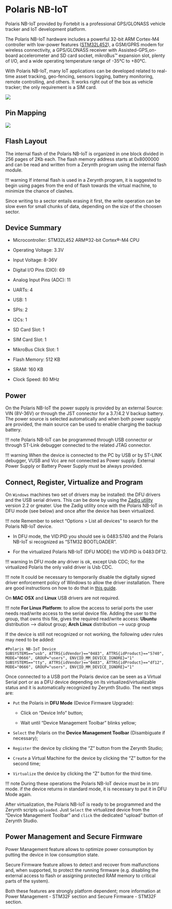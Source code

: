 # Polaris NB-IoT

Polaris NB-IoT provided by Fortebit is a professional GPS/GLONASS vehicle tracker and IoT development platform.

The Polaris NB-IoT hardware includes a powerful 32-bit ARM Cortex-M4 controller with low-power features ([STM32L452](https://www.st.com/en/microcontrollers-microprocessors/stm32l452re.html)), a GSM/GPRS modem for wireless connectivity, a GPS/GLONASS receiver with Assisted-GPS,on-board accelerometer and SD card socket, mikroBus™ expansion slot, plenty of I/O, and a wide operating temperature range of -35°C to +80°C.

With Polaris NB-IoT, many IoT applications can be developed related to real-time asset tracking, geo-fencing, sensors logging, battery monitoring, remote controlling, and others. It works right out of the box as vehicle tracker; the only requirement is a SIM card.

![](https://github.com/zerynth/docs/blob/test/docs/reference/boards/polaris_nbiot/docs/img/polaris_3g.png?raw=true)

## Pin Mapping

![](https://github.com/zerynth/docs/blob/test/docs/reference/boards/polaris_nbiot/docs/img/polaris_nbiot_pin_comm.jpg?raw=true)

## Flash Layout

The internal flash of the Polaris NB-IoT is organized in one block divided in 256 pages of 2Kb each.
The flash memory address starts at 0x8000000 and can be read and written from a Zerynth program using the internal flash module.

!!! warning
	If internal flash is used in a Zerynth program, it is suggested to begin using pages from the end of flash towards the virtual machine, to minimize the chance of clashes.

Since writing to a sector entails erasing it first, the write operation can be slow even for small chunks of data, depending on the size of the choosen sector.

## Device Summary


* Microcontroller: STM32L452 ARM®32-bit Cortex®-M4 CPU


* Operating Voltage: 3.3V


* Input Voltage: 8-36V


* Digital I/O Pins (DIO): 69


* Analog Input Pins (ADC): 11


* UARTs: 4


* USB: 1


* SPIs: 2


* I2Cs: 1


* SD Card Slot: 1


* SIM Card Slot: 1


* MikroBus Click Slot: 1


* Flash Memory: 512 KB


* SRAM: 160 KB


* Clock Speed: 80 MHz

## Power

On the Polaris NB-IoT the power supply is provided by an external Source: VIN (8V-36V) or through the JST connector for a 3.7/4.2 V backup battery. The power source is selected automatically and when both power supply are provided, the main source can be used to enable charging the backup battery.

!!! note
	Polaris NB-IoT can be programmed through USB connector or through ST-Link debugger connected to the related JTAG connector.

!!! warning
	When the device is connected to the PC by USB or by ST-LINK debugger, VUSB and Vcc are not connected as Power supply. External Power Supply or Battery Power Supply must be always provided.

## Connect, Register, Virtualize and Program

On ```Windows``` machines two set of drivers may be installed: the DFU drivers and the USB serial drivers. This can be done by using the [Zadig utility](http://zadig.akeo.ie/) version 2.2 or greater. Use the Zadig utility once with the Polaris NB-IoT in DFU mode (see below) and once after the device has been virtualized.

!!! note
	Remember to select “Options > List all devices” to search for the Polaris NB-IoT device.


* In DFU mode, the VID:PID you should see is 0483:5740 and the Polaris NB-IoT si recognized as “STM32 BOOTLOADER”.


* For the virtualized Polaris NB-IoT (DFU MODE) the VID:PID is 0483:DF12.

!!! warning
	In DFU mode any driver is ok, except Usb CDC; for the virtualized Polaris the only valid driver is Usb CDC.

!!! note
	It could be necessary to temporarily disable the digitally signed driver enforcement policy of Windows to allow the driver installation. There are good instructions on how to do that in [this guide](http://www.howtogeek.com/167723/how-to-disable-driver-signature-verification-on-64-bit-windows-8.1-so-that-you-can-install-unsigned-drivers/).

On **MAC OSX** and **Linux** USB drivers are not required.

!!! note
	**For Linux Platform**: to allow the access to serial ports the user needs read/write access to the serial device file. Adding the user to the group, that owns this file, gives the required read/write access: **Ubuntu** distribution –> dialout group; **Arch Linux** distribution –> uucp group

If the device is still not recognized or not working, the following udev rules may need to be added:

```
#Polaris NB-IoT Device
SUBSYSTEMS=="usb", ATTRS{idVendor}=="0483", ATTRS{idProduct}=="5740", MODE="0666", GROUP="users", ENV{ID_MM_DEVICE_IGNORE}="1"
SUBSYSTEMS=="tty", ATTRS{idVendor}=="0483", ATTRS{idProduct}=="df12", MODE="0666", GROUP="users", ENV{ID_MM_DEVICE_IGNORE}="1"
```

Once connected to a USB port the Polaris device can be seen as a Virtual Serial port or as a DFU device depending on its virtualized/virtualizable status and it is automatically recognized by Zerynth Studio. The next steps are:


* ```Put``` the Polaris in **DFU Mode** (Device Firmware Upgrade):


    * Click on “Device Info” button;


    * Wait until “Device Management Toolbar” blinks yellow;


* ```Select``` the Polaris on the **Device Management Toolbar** (Disambiguate if necessary);


* ```Register``` the device by clicking the “Z” button from the Zerynth Studio;


* ```Create``` a Virtual Machine for the device by clicking the “Z” button for the second time;


* ```Virtualize``` the device by clicking the “Z” button for the third time.

!!! note
	During these operations the Polaris NB-IoT device must be in ```DFU``` mode. if the device returns in standard mode, it is necessary to put it in DFU Mode again.

After virtualization, the Polaris NB-IoT is ready to be programmed and the  Zerynth scripts ```uploaded```. Just ```Select``` the virtualized device from the “Device Management Toolbar” and ```click``` the dedicated “upload” button of Zerynth Studio.

## Power Management and Secure Firmware

Power Management feature allows to optimize power consumption by putting the device in low consumption state.

Secure Firmware feature allows to detect and recover from malfunctions and, when supported, to protect the running firmware (e.g. disabling the external access to flash or assigning protected RAM memory to critical parts of the system).

Both these features are strongly platform dependent; more information at Power Management - STM32F section and Secure Firmware - STM32F section.
<!--stackedit_data:
eyJoaXN0b3J5IjpbMTUwMzk5NDU4NF19
-->
